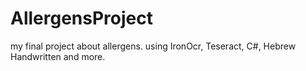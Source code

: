 # AllergensProject
my final project about allergens. using IronOcr, Teseract, C#, Hebrew Handwritten and more. 

